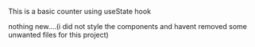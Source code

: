 This is a basic counter using useState hook

nothing new....(i did not style the components and havent removed some unwanted files for this project)

